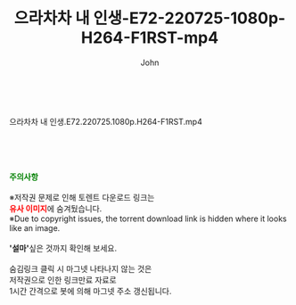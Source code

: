 ﻿---
layout: post
title:  "으라차차 내 인생-E72-220725-1080p-H264-F1RST-mp4"
author: John
categories: [ 드라마 ]
tags: [  ]
image:  
description: "으라차차 내 인생-E72-220725-1080p-H264-F1RST-mp4 torrent 정보 공유"
toc: true
toc_sticky: true
---

<br>
<div class="view-img">
<a class="view_image" href="https://torrentmobile59.com/bbs/view_image.php?fn=%2Fdata%2Ffile%2Fdrama%2F469717521_y4nSwUi1_41a3312f5aa62786842c9e4dc04cca1f9d4fefd2.jpg" target="_blank"><img alt="" class="img-tag" content="https://torrentmobile59.com/data/file/drama/469717521_y4nSwUi1_41a3312f5aa62786842c9e4dc04cca1f9d4fefd2.jpg" itemprop="image" src="https://torrentmobile59.com/data/file/drama/thumb-469717521_y4nSwUi1_41a3312f5aa62786842c9e4dc04cca1f9d4fefd2_835x2212.jpg"/></a></div><div class="view-content" itemprop="description">
<p>으라차차 내 인생.E72.220725.1080p.H264-F1RST.mp4<br/></p> </div>
    
<br><br><br>
<p data-ke-size="size16"><b><span style="color: green;">주의사항</span></b><br /><br />※저작권 문제로 인해 토렌트 다운로드 링크는<br /><b><span style="color: red;">유사 이미지</span></b>에 숨겨뒀습니다.<br />※Due to copyright issues, the torrent download link is hidden where it looks like an image.<br /><br /><b>'설마'</b>싶은 것까지 확인해 보세요.<br /><br />숨김링크 클릭 시 마그넷 나타나지 않는 것은<br />저작권으로 인한 링크만료 자료로<br />1시간 간격으로 봇에 의해 마그넷 주소 갱신됩니다.</p>
